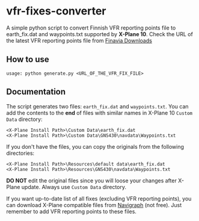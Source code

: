 # vfr-fixes-converter
A simple python script to convert Finnish VFR reporting points file to earth_fix.dat and waypoints.txt supported by **X-Plane 10**.
Check the URL of the latest VFR reporting points file from [Finavia Downloads](https://ais.fi/C-en/services_en/downloads)

## How to use

```
usage: python generate.py <URL_OF_THE_VFR_FIX_FILE>
````

## Documentation

The script generates two files: `earth_fix.dat` and `waypoints.txt`. You can add the contents to the **end** of files with
similar names in X-Plane 10 `Custom Data` directory:
```
<X-Plane Install Path>\Custom Data\earth_fix.dat
<X-Plane Install Path>\Custom Data\GNS430\navdata\Waypoints.txt
```

If you don't have the files, you can copy the originals from the following directories:
```
<X-Plane Install Path>\Resources\default data\earth_fix.dat
<X-Plane Install Path>\Resources\GNS430\navdata\Waypoints.txt
```

**DO NOT** edit the original files since you will loose your changes after X-Plane update. Always use `Custom Data` directory.

If you want up-to-date list of all fixes (excluding VFR reporting points), you can download X-Plane
compatible files from [Navigraph](https://www.navigraph.com) (not free). Just remember to add
VFR reporting points to these files.

